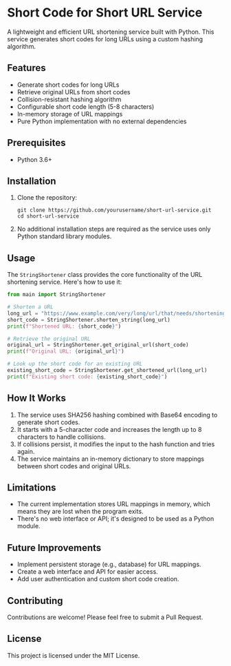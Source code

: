 # Short Code for Short URL Service

A lightweight and efficient URL shortening service built with Python. This service generates short codes for long URLs using a custom hashing algorithm.

## Features

- Generate short codes for long URLs
- Retrieve original URLs from short codes
- Collision-resistant hashing algorithm
- Configurable short code length (5-8 characters)
- In-memory storage of URL mappings
- Pure Python implementation with no external dependencies

## Prerequisites

- Python 3.6+

## Installation

1. Clone the repository:
   ```
   git clone https://github.com/yourusername/short-url-service.git
   cd short-url-service
   ```

2. No additional installation steps are required as the service uses only Python standard library modules.

## Usage

The `StringShortener` class provides the core functionality of the URL shortening service. Here's how to use it:

```python
from main import StringShortener

# Shorten a URL
long_url = "https://www.example.com/very/long/url/that/needs/shortening"
short_code = StringShortener.shorten_string(long_url)
print(f"Shortened URL: {short_code}")

# Retrieve the original URL
original_url = StringShortener.get_original_url(short_code)
print(f"Original URL: {original_url}")

# Look up the short code for an existing URL
existing_short_code = StringShortener.get_shortened_url(long_url)
print(f"Existing short code: {existing_short_code}")
```

## How It Works

1. The service uses SHA256 hashing combined with Base64 encoding to generate short codes.
2. It starts with a 5-character code and increases the length up to 8 characters to handle collisions.
3. If collisions persist, it modifies the input to the hash function and tries again.
4. The service maintains an in-memory dictionary to store mappings between short codes and original URLs.

## Limitations

- The current implementation stores URL mappings in memory, which means they are lost when the program exits.
- There's no web interface or API; it's designed to be used as a Python module.

## Future Improvements

- Implement persistent storage (e.g., database) for URL mappings.
- Create a web interface and API for easier access.
- Add user authentication and custom short code creation.

## Contributing

Contributions are welcome! Please feel free to submit a Pull Request.

## License

This project is licensed under the MIT License.
